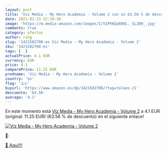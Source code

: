 ```yaml
---
layout: post
title: 'Viz Media - My Hero Academia - Volume 2 con un 63.56 % de descuento'
date: 2021-01-23 22:34:34
image: 'https://m.media-amazon.com/images/I/51PhW2p60OL._SL200_.jpg'
comments: true
category: ofertas
author: ring
slug: '1421582708-es Viz Media - My Hero Academia - Volume 2'
sku: '1421582708-es'
tags: [  ]
actualPrice: 4.1 EUR
currency: EUR
price: 4.1
comparePrice: 11.25 EUR
prodname: 'Viz Media - My Hero Academia - Volume 2'
country: 'es'
flag: '🇪🇸'
buyurl: 'https://www.amazon.es/dp/1421582708/?tag=tolees-21'
descuento: '63.56'
average: '4.1'
---
```


En este momento está [Viz Media - My Hero Academia - Volume 2](https://www.amazon.es/dp/1421582708/?tag=tolees-21) a 4.1 EUR (original: 11.25 EUR) (63.56 %  de descuento) en el siguiente enlace!

[![Viz Media - My Hero Academia - Volume 2](https://m.media-amazon.com/images/I/51PhW2p60OL._SL200_.jpg)](https://www.amazon.es/dp/1421582708/?tag=tolees-21)

🔎:


[🛒 Aquí!!!](https://www.amazon.es/dp/1421582708/?tag=tolees-21)
